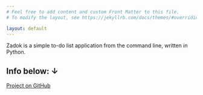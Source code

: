 ```yaml
---
# Feel free to add content and custom Front Matter to this file.
# To modify the layout, see https://jekyllrb.com/docs/themes/#overriding-theme-defaults

layout: default
---
```


Zadok is a simple to-do list application from the command line, written in Python.

## Info below: ↓
[Project on GitHub](https://github.com/forgenst/zadok)
